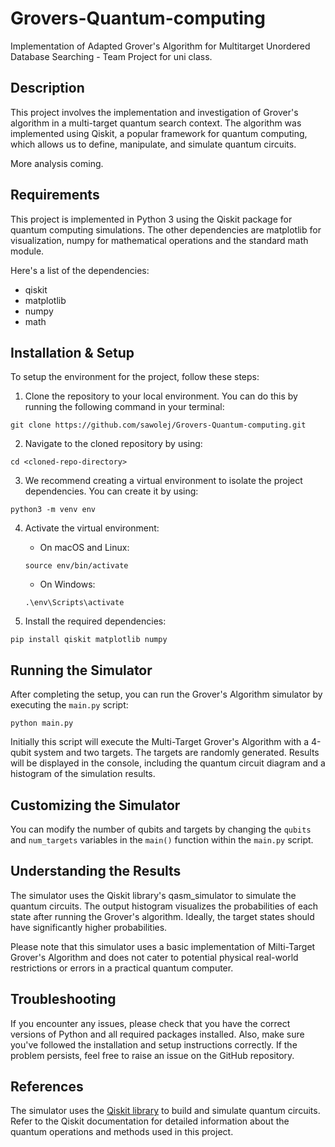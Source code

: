 # Grovers-Quantum-computing

Implementation of Adapted Grover's Algorithm for Multitarget Unordered Database Searching - Team Project for uni class. 


## Description

This project involves the implementation and investigation of Grover's algorithm in a multi-target quantum search context. The algorithm was implemented using Qiskit, a popular framework for quantum computing, which allows us to define, manipulate, and simulate quantum circuits.

More analysis coming.

## Requirements

This project is implemented in Python 3 using the Qiskit package for quantum computing simulations. The other dependencies are matplotlib for visualization, numpy for mathematical operations and the standard math module.

Here's a list of the dependencies:

* qiskit
* matplotlib
* numpy
* math

## Installation & Setup

To setup the environment for the project, follow these steps:

1. Clone the repository to your local environment. You can do this by running the following command in your terminal:

```
git clone https://github.com/sawolej/Grovers-Quantum-computing.git
```
  
2. Navigate to the cloned repository by using:

```
cd <cloned-repo-directory>
```

3. We recommend creating a virtual environment to isolate the project dependencies. You can create it by using:

```
python3 -m venv env
```

4. Activate the virtual environment:

    - On macOS and Linux:
    ```
    source env/bin/activate
    ```

    - On Windows:
    ```
    .\env\Scripts\activate
    ```

5. Install the required dependencies:

```
pip install qiskit matplotlib numpy

```

## Running the Simulator

After completing the setup, you can run the Grover's Algorithm simulator by executing the `main.py` script:

```
python main.py
```

Initially this script will execute the Multi-Target Grover's Algorithm with a 4-qubit system and two targets. The targets are randomly generated. Results will be displayed in the console, including the quantum circuit diagram and a histogram of the simulation results.

## Customizing the Simulator

You can modify the number of qubits and targets by changing the `qubits` and `num_targets` variables in the `main()` function within the `main.py` script.


## Understanding the Results

The simulator uses the Qiskit library's qasm_simulator to simulate the quantum circuits. The output histogram visualizes the probabilities of each state after running the Grover's algorithm. Ideally, the target states should have significantly higher probabilities.

Please note that this simulator uses a basic implementation of Milti-Target Grover's Algorithm and does not cater to potential physical real-world restrictions or errors in a practical quantum computer.

## Troubleshooting

If you encounter any issues, please check that you have the correct versions of Python and all required packages installed. Also, make sure you've followed the installation and setup instructions correctly. If the problem persists, feel free to raise an issue on the GitHub repository.

## References

The simulator uses the [Qiskit library](https://qiskit.org/) to build and simulate quantum circuits. Refer to the Qiskit documentation for detailed information about the quantum operations and methods used in this project.





